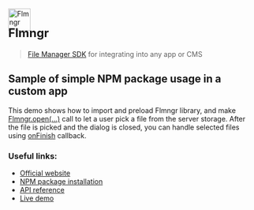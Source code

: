 <div style="margin: 20px 0 20px">
    <img src="https://flmngr.com/img/Flmngr.png" alt="Flmngr" width="45" />
    <div style="font-size: 24px;margin-top:-10px;font-weight: bold">Flmngr</div>
</div>

> <a href="https://flmngr.com">File Manager SDK</a> for integrating into any app or CMS</strong>



## Sample of simple NPM package usage in a custom app

This demo shows how to import and preload Flmngr library, and make [Flmngr.open(...)](https://flmngr.com/doc/api#method_open) call to let a user pick a file from the server storage. After the file is picked and the dialog is closed, you can handle selected files using [onFinish](https://flmngr.com/doc/api#method_open__param_onFinish) callback.

### Useful links:

- [Official website](https://flmngr.com)
- [NPM package installation](https://doc/install-npm-package)
- [API reference](https://flmngr.com/doc/api)
- [Live demo](https://flmngr.com/doc/open-file-manager)